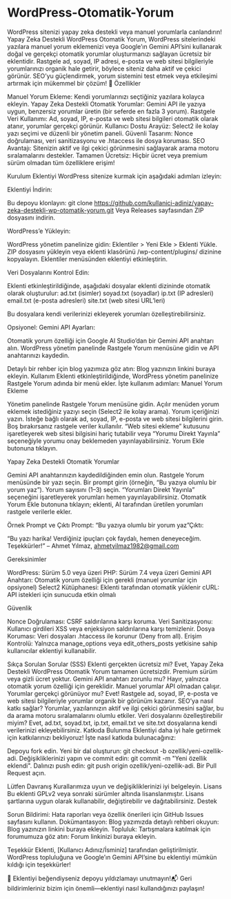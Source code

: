 # WordPress-Otomatik-Yorum
WordPress sitenizi yapay zeka destekli veya manuel yorumlarla canlandırın!
Yapay Zeka Destekli WordPress Otomatik Yorum, WordPress sitelerindeki yazılara manuel yorum eklemenizi veya Google’ın Gemini API’sini kullanarak doğal ve gerçekçi otomatik yorumlar oluşturmanızı sağlayan ücretsiz bir eklentidir. Rastgele ad, soyad, IP adresi, e-posta ve web sitesi bilgileriyle yorumlarınızı organik hale getirir, böylece siteniz daha aktif ve çekici görünür. SEO’yu güçlendirmek, yorum sistemini test etmek veya etkileşimi artırmak için mükemmel bir çözüm! 🚀
Özellikler

Manuel Yorum Ekleme: Kendi yorumlarınızı seçtiğiniz yazılara kolayca ekleyin.
Yapay Zeka Destekli Otomatik Yorumlar: Gemini API ile yazıya uygun, benzersiz yorumlar üretin (bir seferde en fazla 3 yorum).
Rastgele Veri Kullanımı: Ad, soyad, IP, e-posta ve web sitesi bilgileri otomatik olarak atanır, yorumlar gerçekçi görünür.
Kullanıcı Dostu Arayüz: Select2 ile kolay yazı seçimi ve düzenli bir yönetim paneli.
Güvenli Tasarım: Nonce doğrulaması, veri sanitizasyonu ve .htaccess ile dosya koruması.
SEO Avantajı: Sitenizin aktif ve ilgi çekici görünmesini sağlayarak arama motoru sıralamalarını destekler.
Tamamen Ücretsiz: Hiçbir ücret veya premium sürüm olmadan tüm özelliklere erişim!

Kurulum
Eklentiyi WordPress sitenize kurmak için aşağıdaki adımları izleyin:

Eklentiyi İndirin:

Bu depoyu klonlayın: git clone https://github.com/kullanici-adiniz/yapay-zeka-destekli-wp-otomatik-yorum.git
Veya Releases sayfasından ZIP dosyasını indirin.


WordPress’e Yükleyin:

WordPress yönetim panelinize gidin: Eklentiler > Yeni Ekle > Eklenti Yükle.
ZIP dosyasını yükleyin veya eklenti klasörünü /wp-content/plugins/ dizinine kopyalayın.
Eklentiler menüsünden eklentiyi etkinleştirin.


Veri Dosyalarını Kontrol Edin:

Eklenti etkinleştirildiğinde, aşağıdaki dosyalar eklenti dizininde otomatik olarak oluşturulur:
ad.txt (isimler)
soyad.txt (soyadlar)
ip.txt (IP adresleri)
email.txt (e-posta adresleri)
site.txt (web sitesi URL’leri)


Bu dosyalara kendi verilerinizi ekleyerek yorumları özelleştirebilirsiniz.


Opsiyonel: Gemini API Ayarları:

Otomatik yorum özelliği için Google AI Studio’dan bir Gemini API anahtarı alın.
WordPress yönetim panelinde Rastgele Yorum menüsüne gidin ve API anahtarınızı kaydedin.



Detaylı bir rehber için blog yazımıza göz atın: Blog yazınızın linkini buraya ekleyin.
Kullanım
Eklenti etkinleştirildiğinde, WordPress yönetim panelinize Rastgele Yorum adında bir menü ekler. İşte kullanım adımları:
Manuel Yorum Ekleme

Yönetim panelinde Rastgele Yorum menüsüne gidin.
Açılır menüden yorum eklemek istediğiniz yazıyı seçin (Select2 ile kolay arama).
Yorum içeriğinizi yazın.
İsteğe bağlı olarak ad, soyad, IP, e-posta ve web sitesi bilgilerini girin. Boş bırakırsanız rastgele veriler kullanılır.
“Web sitesi ekleme” kutusunu işaretleyerek web sitesi bilgisini hariç tutabilir veya “Yorumu Direkt Yayınla” seçeneğiyle yorumu onay beklemeden yayınlayabilirsiniz.
Yorum Ekle butonuna tıklayın.

Yapay Zeka Destekli Otomatik Yorumlar

Gemini API anahtarınızın kaydedildiğinden emin olun.
Rastgele Yorum menüsünde bir yazı seçin.
Bir prompt girin (örneğin, “Bu yazıya olumlu bir yorum yaz”).
Yorum sayısını (1–3) seçin.
“Yorumları Direkt Yayınla” seçeneğini işaretleyerek yorumları hemen yayınlayabilirsiniz.
Otomatik Yorum Ekle butonuna tıklayın; eklenti, AI tarafından üretilen yorumları rastgele verilerle ekler.

Örnek Prompt ve Çıktı
Prompt: “Bu yazıya olumlu bir yorum yaz”Çıktı:

“Bu yazı harika! Verdiğiniz ipuçları çok faydalı, hemen deneyeceğim. Teşekkürler!” – Ahmet Yılmaz, ahmetyilmaz1982@gmail.com

Gereksinimler

WordPress: Sürüm 5.0 veya üzeri
PHP: Sürüm 7.4 veya üzeri
Gemini API Anahtarı: Otomatik yorum özelliği için gerekli (manuel yorumlar için opsiyonel)
Select2 Kütüphanesi: Eklenti tarafından otomatik yüklenir
cURL: API istekleri için sunucuda etkin olmalı

Güvenlik

Nonce Doğrulaması: CSRF saldırılarına karşı koruma.
Veri Sanitizasyonu: Kullanıcı girdileri XSS veya enjeksiyon saldırılarına karşı temizlenir.
Dosya Koruması: Veri dosyaları .htaccess ile korunur (Deny from all).
Erişim Kontrolü: Yalnızca manage_options veya edit_others_posts yetkisine sahip kullanıcılar eklentiyi kullanabilir.

Sıkça Sorulan Sorular (SSS)
Eklenti gerçekten ücretsiz mi?
Evet, Yapay Zeka Destekli WordPress Otomatik Yorum tamamen ücretsizdir. Premium sürüm veya gizli ücret yoktur.
Gemini API anahtarı zorunlu mu?
Hayır, yalnızca otomatik yorum özelliği için gereklidir. Manuel yorumlar API olmadan çalışır.
Yorumlar gerçekçi görünüyor mu?
Evet! Rastgele ad, soyad, IP, e-posta ve web sitesi bilgileriyle yorumlar organik bir görünüm kazanır.
SEO’ya nasıl katkı sağlar?
Yorumlar, yazılarınızın aktif ve ilgi çekici görünmesini sağlar, bu da arama motoru sıralamalarını olumlu etkiler.
Veri dosyalarını özelleştirebilir miyim?
Evet, ad.txt, soyad.txt, ip.txt, email.txt ve site.txt dosyalarına kendi verilerinizi ekleyebilirsiniz.
Katkıda Bulunma
Eklentiyi daha iyi hale getirmek için katkılarınızı bekliyoruz! İşte nasıl katkıda bulunacağınız:

Depoyu fork edin.
Yeni bir dal oluşturun: git checkout -b ozellik/yeni-ozellik-adi.
Değişikliklerinizi yapın ve commit edin: git commit -m "Yeni özellik eklendi".
Dalınızı push edin: git push origin ozellik/yeni-ozellik-adi.
Bir Pull Request açın.

Lütfen Davranış Kurallarımıza uyun ve değişikliklerinizi iyi belgeleyin.
Lisans
Bu eklenti GPLv2 veya sonraki sürümler altında lisanslanmıştır. Lisans şartlarına uygun olarak kullanabilir, değiştirebilir ve dağıtabilirsiniz.
Destek

Sorun Bildirimi: Hata raporları veya özellik önerileri için GitHub Issues sayfasını kullanın.
Dokümantasyon: Blog yazımızda detaylı rehberi okuyun: Blog yazınızın linkini buraya ekleyin.
Topluluk: Tartışmalara katılmak için forumumuza göz atın: Forum linkinizi buraya ekleyin.

Teşekkür
Eklenti, [Kullanıcı Adınız/İsminiz] tarafından geliştirilmiştir. WordPress topluluğuna ve Google’ın Gemini API’sine bu eklentiyi mümkün kıldığı için teşekkürler!

🌟 Eklentiyi beğendiyseniz depoyu yıldızlamayı unutmayın!📬 Geri bildirimleriniz bizim için önemli—eklentiyi nasıl kullandığınızı paylaşın!

